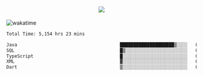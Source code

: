 <h1 align="center">
  <img src="https://readme-typing-svg.herokuapp.com/?font=Righteous&size=35&center=true&vCenter=true&width=500&height=70&duration=4000&lines=Hi!+%F0%9F%91%8B+I%27m+Ali%20Osman!;" />
</h1>


![wakatime](https://wakatime.com/share/@aliosmanoktar/3a8ffe71-6da4-4964-913b-2f09afbe53bf.svg?cache=none)
<!--START_SECTION:waka-->

```txt
Total Time: 5,154 hrs 23 mins

Java                                      ████████████████████▒░░░░   81.14 %
SQL                                       █▒░░░░░░░░░░░░░░░░░░░░░░░   05.57 %
TypeScript                                █░░░░░░░░░░░░░░░░░░░░░░░░   03.69 %
XML                                       ▓░░░░░░░░░░░░░░░░░░░░░░░░   02.15 %
Dart                                      ▒░░░░░░░░░░░░░░░░░░░░░░░░   01.35 %
```

<!--END_SECTION:waka-->


